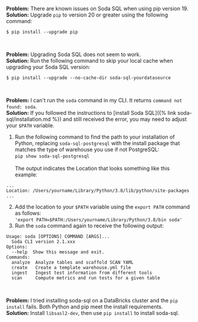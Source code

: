 **Problem:** There are known issues on Soda SQL when using pip version 19. <br />
**Solution:** Upgrade `pip` to version 20 or greater using the following command:
```shell
$ pip install --upgrade pip
```
<br />

**Problem:** Upgrading Soda SQL does not seem to work. <br />
**Solution:** Run the following command to skip your local cache when upgrading your Soda SQL version:
```shell
$ pip install --upgrade --no-cache-dir soda-sql-yourdatasource
```
<br />

**Problem:** I can't run the `soda` command in my CLI. It returns `command not found: soda`. <br />
**Solution:** If you followed the instructions to [install Soda SQL]({% link soda-sql/installation.md %}) and still received the error, you may need to adjust your `$PATH` variable. 
1. Run the following command to find the path to your installation of Python, replacing `soda-sql-postgresql` with the install package that matches the type of warehouse you use if not PostgreSQL:<br />
`pip show soda-sql-postgresql`
<br /> <br /> The output indicates the Location that looks something like this example:
```shell
...
Location: /Users/yourname/Library/Python/3.8/lib/python/site-packages
...
```
2. Add the location to your `$PATH` variable using the `export PATH` command as follows:<br />
`'export PATH=$PATH:/Users/yourname/Library/Python/3.8/bin soda'`
3. Run the `soda` command again to receive the following output:<br />
```shell
Usage: soda [OPTIONS] COMMAND [ARGS]...
  Soda CLI version 2.1.xxx
Options:
  --help  Show this message and exit.
Commands:
  analyze  Analyze tables and scaffold SCAN YAML
  create   Create a template warehouse.yml file
  ingest   Ingest test information from different tools
  scan     Compute metrics and run tests for a given table
```
<br />

**Problem:** I tried installing soda-sql on a DataBricks cluster and the `pip install` fails. Both Python and pip meet the install requirements. <br />
**Solution:** Install `libsasl2-dev`, then use `pip install` to install soda-sql.
<br />
